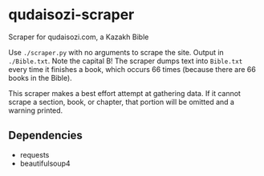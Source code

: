 # qudaisozi-scraper
Scraper for qudaisozi.com, a Kazakh Bible

Use `./scraper.py` with no arguments to scrape the site. Output in
`./Bible.txt`. Note the capital B! The scraper dumps text into `Bible.txt`
every time it finishes a book, which occurs 66 times (because there are 66
books in the Bible).

This scraper makes a best effort attempt at gathering data. If it cannot
scrape a section, book, or chapter, that portion will be omitted and a warning
printed.

## Dependencies
* requests
* beautifulsoup4
